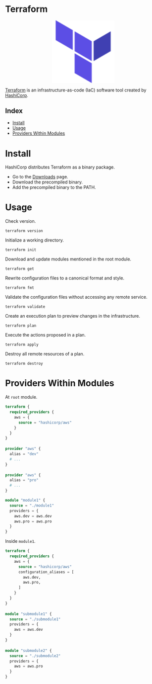 # Terraform

<p align="center"><img align="center" width="40%" height="40%" src="assets/terraform.svg"></p>

[Terraform](https://www.terraform.io/) is an infrastructure-as-code (IaC) software tool created by [HashiCorp](https://www.hashicorp.com/).

## Index

* [Install](#install)
* [Usage](#usage)
* [Providers Within Modules](#providers-within-modules)

# Install

HashiCorp distributes Terraform as a binary package.
* Go to the [Downloads](https://developer.hashicorp.com/terraform/downloads) page.
* Download the precompiled binary.
* Add the precompiled binary to the PATH.

# Usage

Check version.
```
terraform version
```

Initialize a working directory.
```
terraform init
```

Download and update modules mentioned in the root module.
```
terraform get
```

Rewrite configuration files to a canonical format and style.
```
terraform fmt
```

Validate the configuration files without accessing any remote service.
```
terraform validate
```

Create an execution plan to preview changes in the infrastructure.
```
terraform plan
```

Execute the actions proposed in a plan.
```
terraform apply
```

Destroy all remote resources of a plan.
```
terraform destroy
```

# Providers Within Modules

At `root` module.
``` file=main.tf
terraform {
  required_providers {
    aws = {
      source = "hashicorp/aws"
    } 
  }
}

provider "aws" {
  alias = "dev"
  # ...
}

provider "aws" {
  alias = "pro"
  # ...
}
```

``` file=modules.tf
module "module1" {
  source = "./module1"
  providers = {
    aws.dev = aws.dev
    aws.pro = aws.pro
  }
} 
```

Inside `module1`.
``` file=main.tf
terraform {
  required_providers {
    aws = {
      source = "hashicorp/aws"
      configuration_aliases = [
        aws.dev,
        aws.pro,
      ]
    } 
  }
}

module "submodule1" {
  source = "./submodule1"
  providers = {
    aws = aws.dev
  }
} 

module "submodule2" {
  source = "./submodule2"
  providers = {
    aws = aws.pro
  }
}
```
